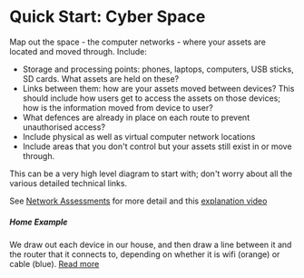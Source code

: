 # Quick Start: Cyber Space

Map out the space -  the computer networks - where your assets are located and moved through. Include:

* Storage and processing points: phones, laptops, computers, USB sticks, SD cards. What assets are held on these?
* Links between them: how are your assets moved between devices? This should include how users get to access the assets on those devices; how is the information moved from device to user?
* What defences are already in place on each route to prevent unauthorised access?
* Include physical as well as virtual computer network locations
* Include areas that you don't control but your assets still exist in or move through.

This can be a very high level diagram to start with; don't worry about all the various detailed technical links.

See [Network Assessments](assess/Networks.md)  for more detail and this [explanation video](https://www.youtube.com/watch?v=KEDMR-ojlI8&list=PLKjQAPJ7DIEpwAtzMKIRAiOrNvuk4qjWb&index=2)

#####  Home Example

We draw out each device in our house, and then draw a line between it and the router that it connects to, depending on whether it is wifi (orange) or cable (blue). [Read more](./examples/home/)

### 

